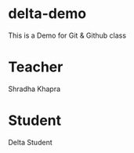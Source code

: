 # delta-demo
This is a Demo for Git &amp; Github class

# Teacher

Shradha Khapra

# Student
Delta Student